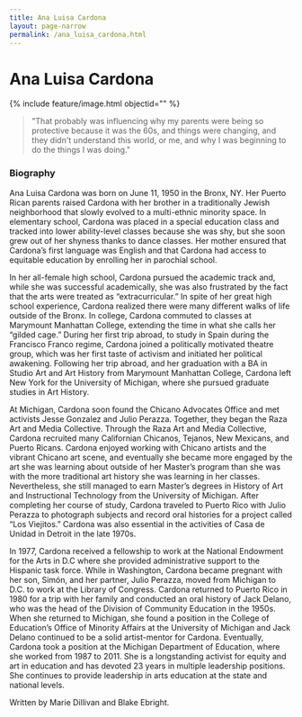 ```yaml
---
title: Ana Luisa Cardona
layout: page-narrow
permalink: /ana_luisa_cardona.html
---
```

# Ana Luisa Cardona

{% include feature/image.html objectid="" %}

>"That probably was influencing why my parents were being so protective because it was the 60s, and things were changing, and they didn't understand this world, or me, and why I was beginning to do the things I was doing." 

### Biography

Ana Luisa Cardona was born on June 11, 1950 in the Bronx, NY. Her Puerto Rican parents raised Cardona with her brother in a traditionally Jewish neighborhood that slowly evolved to a multi-ethnic minority space. In elementary school, Cardona was placed in a special education class and tracked into lower ability-level classes because she was shy, but she soon grew out of her shyness thanks to dance classes. Her mother ensured that Cardona’s first language was English and that Cardona had access to equitable education by enrolling her in parochial school.

In her all-female high school, Cardona pursued the academic track and, while she was successful academically, she was also frustrated by the fact that the arts were treated as “extracurricular.” In spite of her great high school experience, Cardona realized there were many different walks of life outside of the Bronx. In college, Cardona commuted to classes at Marymount Manhattan College, extending the time in what she calls her “gilded cage.” During her first trip abroad, to study in Spain during the Francisco Franco regime, Cardona joined a politically motivated theatre group, which was her first taste of activism and initiated her political awakening. Following her trip abroad, and her graduation with a BA in Studio Art and Art History from Marymount Manhattan College, Cardona left New York for the University of Michigan, where she pursued graduate studies in Art History.

At Michigan, Cardona soon found the Chicano Advocates Office and met activists Jesse Gonzalez and Julio Perazza. Together, they began the Raza Art and Media Collective. Through the Raza Art and Media Collective, Cardona recruited many Californian Chicanos, Tejanos, New Mexicans, and Puerto Ricans. Cardona enjoyed working with Chicano artists and the vibrant Chicano art scene, and eventually she became more engaged by the art she was learning about outside of her Master’s program than she was with the more traditional art history she was learning in her classes. Nevertheless, she still managed to earn Master’s degrees in History of Art and Instructional Technology from the University of Michigan. After completing her course of study, Cardona traveled to Puerto Rico with Julio Perazza to photograph subjects and record oral histories for a project called “Los Viejitos.” Cardona was also essential in the activities of Casa de Unidad in Detroit in the late 1970s.

In 1977, Cardona received a fellowship to work at the National Endowment for the Arts in D.C where she provided administrative support to the Hispanic task force. While in Washington, Cardona became pregnant with her son, Simón, and her partner, Julio Perazza, moved from Michigan to D.C. to work at the Library of Congress. Cardona returned to Puerto Rico in 1980 for a trip with her family and conducted an oral history of Jack Delano, who was the head of the Division of Community Education in the 1950s. When she returned to Michigan, she found a position in the College of Education’s Office of Minority Affairs at the University of Michigan and Jack Delano continued to be a solid artist-mentor for Cardona. Eventually, Cardona took a position at the Michigan Department of Education, where she worked from 1987 to 2011. She is a longstanding activist for equity and art in education and has devoted 23 years in multiple leadership positions. She continues to provide leadership in arts education at the state and national levels.

Written by Marie Dillivan and Blake Ebright.

